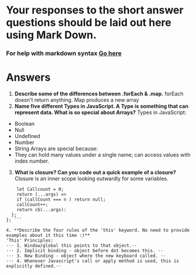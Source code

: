 # Your responses to the short answer questions should be laid out here using Mark Down.
### For help with markdown syntax [Go here](https://github.com/adam-p/markdown-here/wiki/Markdown-Cheatsheet)
# Answers 

1. **Describe some of the differences between .forEach & .map.**
forEach doesn't return anything. Map produces a new array
2. **Name five different Types in JavaScript. A Type is something that can represent data. What is so special about Arrays?**
Types in JavaScript: 
* Boolean
* Null
* Undefined
* Number
* String 
Arrays are special because: 
* They can hold many values under a single name; can access values with index number. 
3. **What is closure? Can you code out a quick example of a closure?**
Closure is an inner scope looking outwardly for some variables. 
```const limitFunctionalCallCount = (cb, n) => {
    let Callcount = 0;
    return (...args) =>
    if (callCount === n ) return null;
    callCount++;
    return cb(...args):
  };
}; ```

4. **Describe the four rules of the 'this' keyword. No need to provide examples about it this time :)**
'This' Principles:
⋅⋅⋅ 1. Window/global this points to that object.⋅⋅ 
⋅⋅⋅ 2. Implicit binding - object before dot becomes this. ⋅⋅
⋅⋅⋅ 3. New Binding - object where the new keyboard called. ⋅⋅
⋅⋅⋅ 4. Whenever Javascript's call or apply method is used, this is explicitly defined.⋅⋅
